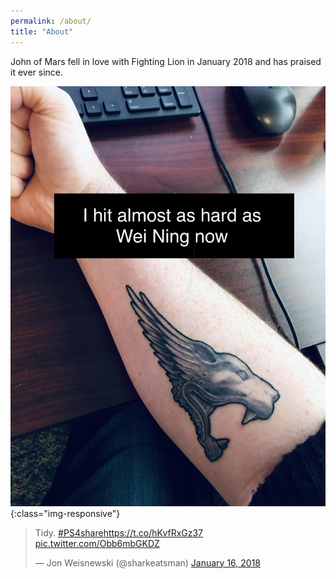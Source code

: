 ```yaml
---
permalink: /about/
title: "About"
---
```


John of Mars fell in love with Fighting Lion in January 2018 and has praised it ever since.

![My tattoo](/assets/images/tattoo.jpg){:class="img-responsive"}


<blockquote class="twitter-tweet"><p lang="in" dir="ltr">Tidy. <a href="https://twitter.com/hashtag/PS4share?src=hash&amp;ref_src=twsrc%5Etfw">#PS4share</a><a href="https://t.co/hKvfRxGz37">https://t.co/hKvfRxGz37</a> <a href="https://t.co/Obb6mbGKDZ">pic.twitter.com/Obb6mbGKDZ</a></p>&mdash; Jon Weisnewski (@sharkeatsman) <a href="https://twitter.com/sharkeatsman/status/953198908418678785?ref_src=twsrc%5Etfw">January 16, 2018</a></blockquote> <script async src="https://platform.twitter.com/widgets.js" charset="utf-8"></script>

